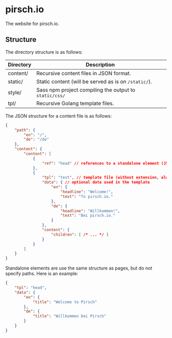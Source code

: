 # pirsch.io

The website for pirsch.io.

## Structure

The directory structure is as follows:

| Directory | Description |
| - | - |
| content/ | Recursive content files in JSON format. |
| static/ | Static content (will be served as is on `/static/`). |
| style/ | Sass npm project compiling the output to `static/css/` |
| tpl/ | Recursive Golang template files. |

The JSON structure for a content file is as follows:

```json
{
    "path": {
        "en": "/",
        "de": "/de"
    },
    "content": {
        "content": [
            {
                "ref": "head" // references to a standalone element (JSON file without extension, always lowercase)
            },
            {
                "tpl": "test", // template file (without extension, always lowercase)
                "data": { // optional data used in the template
                    "en": {
                        "headline": "Welcome!",
                        "text": "To pirsch.io."
                    },
                    "de": {
                        "headline": "Willkommen!",
                        "text": "Bei pirsch.io."
                    }
                },
                "content": {
                    "children": [ /* ... */ ]
                }
            }
        ]
    }
}
```

Standalone elements are use the same structure as pages, but do not specify paths. Here is an example:

```json
{
    "tpl": "head",
    "data": {
        "en": {
            "title": "Welcome to Pirsch"
        },
        "de": {
            "title": "Willkommen bei Pirsch"
        }
    }
}
```
